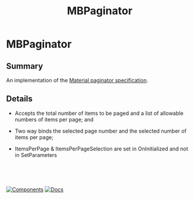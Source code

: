 ﻿---
uid: C.MBPaginator
title: MBPaginator
---
# MBPaginator

## Summary

An implementation of the [Material paginator specification](https://material.io/components/data-tables#behavior).

## Details

- Accepts the total number of items to be paged and a list of allowable numbers of items per page; and
- Two way binds the selected page number and the selected number of items per page;

- ItemsPerPage & ItemsPerPageSelection are set in OnInitialized and not in SetParameters

&nbsp;

&nbsp;

[![Components](https://img.shields.io/static/v1?label=Components&message=Core&color=blue)](xref:A.CoreComponents)
[![Docs](https://img.shields.io/static/v1?label=API%20Documentation&message=MBPaginator&color=brightgreen)](xref:Material.Blazor.MBPaginator)
